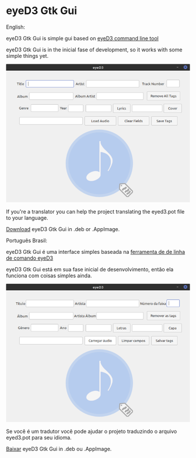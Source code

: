 # eyeD3 Gtk Gui

English:

eyeD3 Gtk Gui is simple gui based on <a href="https://eyed3.readthedocs.io/en/latest/#documentation-index" target="_blank"> eyeD3 command line tool</a>

eyeD3 Gtk Gui is in the inicial fase of development, so it works with some simple things yet.

<img src="https://github.com/Alexsussa/eyed3-gtk-gui/blob/master/screenshot-eyed-gtk-gui.png?raw=true">

If you're a translator you can help the project translating the eyed3.pot file to your language.

<a href="https://github.com/Alexsussa/eyed3-gtk-gui/releases" target="_blank">Download</a> eyeD3 Gtk Gui in .deb or .AppImage.



Português Brasil:

eyeD3 Gtk Gui é uma interface simples baseada na <a href="https://eyed3.readthedocs.io/en/latest/#documentation-index" target="_blank"> ferramenta de de linha de comando eyeD3</a>

eyeD3 Gtk Gui está em sua fase inicial de desenvolvimento, então ela funciona com coisas simples ainda.

<img src="https://github.com/Alexsussa/eyed3-gtk-gui/blob/master/screenshot-eyed-gtk-gui_pt_BR.png?raw=true">

Se você é um tradutor você pode ajudar o projeto traduzindo o arquivo eyed3.pot para seu idioma.

<a href="https://github.com/Alexsussa/eyed3-gtk-gui/releases" target="_blank">Baixar</a> eyeD3 Gtk Gui in .deb ou .AppImage.
